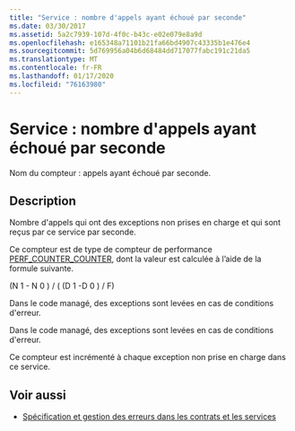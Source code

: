 ```yaml
---
title: "Service : nombre d'appels ayant échoué par seconde"
ms.date: 03/30/2017
ms.assetid: 5a2c7939-107d-4f0c-b43c-e02e079e8a9d
ms.openlocfilehash: e165348a71101b21fa66bd4907c43335b1e476e4
ms.sourcegitcommit: 5d769956a04b6d68484dd717077fabc191c21da5
ms.translationtype: MT
ms.contentlocale: fr-FR
ms.lasthandoff: 01/17/2020
ms.locfileid: "76163980"
---
```

# <a name="service-calls-failed-per-second"></a>Service : nombre d'appels ayant échoué par seconde
Nom du compteur : appels ayant échoué par seconde.  
  
## <a name="description"></a>Description  
 Nombre d'appels qui ont des exceptions non prises en charge et qui sont reçus par ce service par seconde.  
  
 Ce compteur est de type de compteur de performance [PERF_COUNTER_COUNTER](https://docs.microsoft.com/previous-versions/windows/it-pro/windows-server-2003/cc740048(v=ws.10)), dont la valeur est calculée à l’aide de la formule suivante.  
  
 (N 1 - N 0 ) / ( (D 1 -D 0 ) / F)  
  
 Dans le code managé, des exceptions sont levées en cas de conditions d'erreur.  
  
 Dans le code managé, des exceptions sont levées en cas de conditions d'erreur.  
  
 Ce compteur est incrémenté à chaque exception non prise en charge dans ce service.  
  
## <a name="see-also"></a>Voir aussi

- [Spécification et gestion des erreurs dans les contrats et les services](../../specifying-and-handling-faults-in-contracts-and-services.md)
